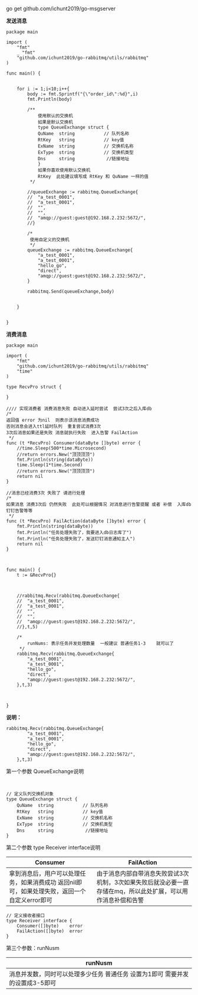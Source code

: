 go get github.com/ichunt2019/go-msgserver

**发送消息**

```
package main

import (
	"fmt"
	_ "fmt"
	"github.com/ichunt2019/go-rabbitmq/utils/rabbitmq"
)

func main() {


	for i := 1;i<10;i++{
		body := fmt.Sprintf("{\"order_id\":%d}",i)
		fmt.Println(body)

		/**
			使用默认的交换机
			如果是默认交换机
			type QueueExchange struct {
			QuName  string           // 队列名称
			RtKey   string           // key值
			ExName  string           // 交换机名称
			ExType  string           // 交换机类型
			Dns     string			  //链接地址
			}
			如果你喜欢使用默认交换机
			RtKey  此处建议填写成 RtKey 和 QuName 一样的值
		 */

		//queueExchange := rabbitmq.QueueExchange{
		//	"a_test_0001",
		//	"a_test_0001",
		//	"",
		//	"",
		//	"amqp://guest:guest@192.168.2.232:5672/",
		//}

		/*
		 使用自定义的交换机
		 */
		queueExchange := rabbitmq.QueueExchange{
			"a_test_0001",
			"a_test_0001",
			"hello_go",
			"direct",
			"amqp://guest:guest@192.168.2.232:5672/",
		}

		rabbitmq.Send(queueExchange,body)


	}


}

```






**消费消息**



```
package main

import (
	"fmt"
	"github.com/ichunt2019/go-rabbitmq/utils/rabbitmq"
	"time"
)

type RecvPro struct {

}

//// 实现消费者 消费消息失败 自动进入延时尝试  尝试3次之后入库db
/*
返回值 error 为nil  则表示该消息消费成功
否则消息会进入ttl延时队列  重复尝试消费3次
3次后消息如果还是失败 消息就执行失败  进入告警 FailAction
 */
func (t *RecvPro) Consumer(dataByte []byte) error {
	//time.Sleep(500*time.Microsecond)
	//return errors.New("顶顶顶顶")
	fmt.Println(string(dataByte))
	time.Sleep(1*time.Second)
	//return errors.New("顶顶顶顶")
	return nil
}

//消息已经消费3次 失败了 请进行处理
/*
如果消息 消费3次后 仍然失败  此处可以根据情况 对消息进行告警提醒 或者 补偿  入库db  钉钉告警等等
 */
func (t *RecvPro) FailAction(dataByte []byte) error {
	fmt.Println(string(dataByte))
	fmt.Println("任务处理失败了，我要进入db日志库了")
	fmt.Println("任务处理失败了，发送钉钉消息通知主人")
	return nil
}



func main() {
	t := &RecvPro{}



	//rabbitmq.Recv(rabbitmq.QueueExchange{
	//	"a_test_0001",
	//	"a_test_0001",
	//	"",
	//	"",
	//	"amqp://guest:guest@192.168.2.232:5672/",
	//},t,5)

	/*
		runNums: 表示任务并发处理数量  一般建议 普通任务1-3    就可以了
	 */
	rabbitmq.Recv(rabbitmq.QueueExchange{
		"a_test_0001",
		"a_test_0001",
		"hello_go",
		"direct",
		"amqp://guest:guest@192.168.2.232:5672/",
	},t,3)



}

```


**说明：**


```
rabbitmq.Recv(rabbitmq.QueueExchange{
		"a_test_0001",
		"a_test_0001",
		"hello_go",
		"direct",
		"amqp://guest:guest@192.168.2.232:5672/",
	},t,3)
```



第一个参数 QueueExchange说明

```

	
// 定义队列交换机对象
type QueueExchange struct {
	QuName  string           // 队列名称
	RtKey   string           // key值
	ExName  string           // 交换机名称
	ExType  string           // 交换机类型
	Dns     string			  //链接地址
}

```


第二个参数 type Receiver interface说明

| Consumer | FailAction |
| ------- | ------- |
|拿到消息后，用户可以处理任务，如果消费成功 返回nil即可，如果处理失败，返回一个自定义error即可         |      由于消息内部自带消息失败尝试3次机制，3次如果失败后就没必要一直存储在mq，所以此处扩展，可以用作消息补偿和告警     |





```
// 定义接收者接口
type Receiver interface {
	Consumer([]byte)    error
	FailAction([]byte)  error
}
```


第三个参数：runNusm


| runNusm |
| ------- | 
|   消息并发数，同时可以处理多少任务 普通任务 设置为1即可   需要并发的设置成3-5即可      |




























